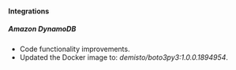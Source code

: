 #### Integrations

##### Amazon DynamoDB
- Code functionality improvements.
- Updated the Docker image to: *demisto/boto3py3:1.0.0.1894954*.